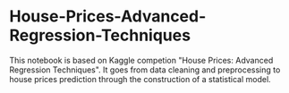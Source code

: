 # House-Prices-Advanced-Regression-Techniques
This notebook is based on Kaggle competion "House Prices: Advanced Regression Techniques". It goes from data cleaning and preprocessing to house prices prediction through the construction of a statistical model.
